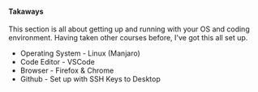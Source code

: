 #### Takaways
This section is all about getting up and running with your OS and coding environment. Having taken other courses before, I've got this all set up.

* Operating System - Linux (Manjaro)
* Code Editor - VSCode
* Browser - Firefox & Chrome
* Github - Set up with SSH Keys to Desktop